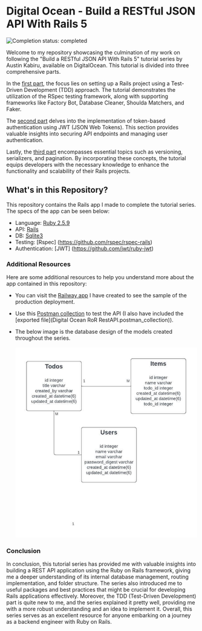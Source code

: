 # Digital Ocean - Build a RESTful JSON API With Rails 5

![Completion status: completed](https://img.shields.io/badge/COMPLETION%20STATUS-COMPLETED-success?style=for-the-badge)

Welcome to my repository showcasing the culmination of my work on following the "Build a RESTful JSON API With Rails 5" tutorial series by Austin Kabiru, available on DigitalOcean. This tutorial is divided into three comprehensive parts.

In the [first part](https://www.digitalocean.com/community/tutorials/build-a-restful-json-api-with-rails-5-part-one), the focus lies on setting up a Rails project using a Test-Driven Development (TDD) approach. The tutorial demonstrates the utilization of the RSpec testing framework, along with supporting frameworks like Factory Bot, Database Cleaner, Shoulda Matchers, and Faker.

The [second part]((https://www.digitalocean.com/community/tutorials/build-a-restful-json-api-with-rails-5-part-one)) delves into the implementation of token-based authentication using JWT (JSON Web Tokens). This section provides valuable insights into securing API endpoints and managing user authentication.

Lastly, the [third part](https://www.digitalocean.com/community/tutorials/build-a-restful-json-api-with-rails-5-part-one) encompasses essential topics such as versioning, serializers, and pagination. By incorporating these concepts, the tutorial equips developers with the necessary knowledge to enhance the functionality and scalability of their Rails projects.

## What's in this Repository?

This repository contains the Rails app I made to complete the tutorial series. The specs of the app can be seen below:
- Language: [Ruby 2.5.9](https://www.ruby-lang.org/en/news/2021/04/05/ruby-2-5-9-released/)
- API: [Rails](https://rubyonrails.org/)
- DB: [Sqlite3](https://sqlite.org/index.html)
- Testing: [Rspec] (https://github.com/rspec/rspec-rails)
- Authentication: [JWT] (https://github.com/jwt/ruby-jwt)

### Additional Resources

Here are some additional resources to help you understand more about the app contained in this repository:

- You can visit the [Railway app](https://digital-ocean-ror-restapi-production.up.railway.app/) I have created to see the sample of the production deployment.

- Use this [Postman collection](https://elements.getpostman.com/redirect?entityId=12961186-5e107c51-c5a2-44e0-bfed-30034bd1e03a&entityType=collection) to test the API (I also have included the [exported file](Digital Ocean RoR RestAPI.postman_collection)).

- The below image is the database design of the models created throughout the series.
<br><br>
![database-design](database-design.jpeg)

### Conclusion
In conclusion, this tutorial series has provided me with valuable insights into building a REST API application using the Ruby on Rails framework, giving me a deeper understanding of its internal database management, routing implementation, and folder structure. The series also introduced me to useful packages and best practices that might be crucial for developing Rails applications effectively. Moreover, the TDD (Test-Driven Development) part is quite new to me, and the series explained it pretty well, providing me with a more robust understanding and an idea to implement it. Overall, this series serves as an excellent resource for anyone embarking on a journey as a backend engineer with Ruby on Rails.
 